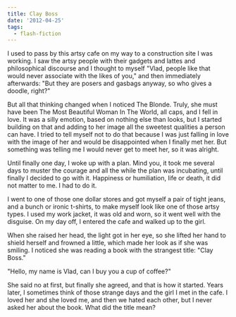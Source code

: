```yaml
---
title: Clay Boss
date: '2012-04-25'
tags:
  - flash-fiction
---
```


I used to pass by this artsy cafe on my way to a construction site I was
working. I saw the artsy people with their gadgets and lattes and philosophical
discourse and I thought to myself "Vlad, people like that would never associate
with the likes of you," and then immediately afterwards: "But they are posers
and gasbags anyway, so who gives a doodle, right?"

<!-- truncate -->

But all that thinking changed when I noticed The Blonde. Truly, she must have
been The Most Beautiful Woman In The World, all caps, and I fell in love. It was
a silly emotion, based on nothing else than looks, but I started building on
that and adding to her image all the sweetest qualities a person can have. I
tried to tell myself not to do that because I was just falling in love with the
image of her and would be disappointed when I finally met her. But something was
telling me I would never get to meet her, so it was alright.

Until finally one day, I woke up with a plan. Mind you, it took me several days
to muster the courage and all the while the plan was incubating, until finally I
decided to go with it. Happiness or humiliation, life or death, it did not
matter to me. I had to do it.

I went to one of those one dollar stores and got myself a pair of tight jeans,
and a bunch or ironic t-shirts, to make myself look like one of those artsy
types. I used my work jacket, it was old and worn, so it went well with the
disguise. On my day off, I entered the cafe and walked up to the girl.

When she raised her head, the light got in her eye, so she lifted her hand to
shield herself and frowned a little, which made her look as if she was smiling.
I noticed she was reading a book with the strangest title: "Clay Boss."

"Hello, my name is Vlad, can I buy you a cup of coffee?"

She said no at first, but finally she agreed, and that is how it started. Years
later, I sometimes think of those strange days and the girl I met in the cafe. I
loved her and she loved me, and then we hated each other, but I never asked her
about the book. What did the title mean?
